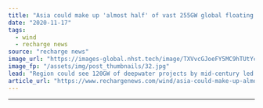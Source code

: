 ```yaml
---
title: "Asia could make up 'almost half' of vast 255GW global floating wind fleet by 2050"
date: "2020-11-17"
tags: 
  - wind
  - recharge news
source: "recharge news"
image_url: "https://images-global.nhst.tech/image/TXVvcGJoeFY5MC9hTUtYcGdJSnVLcTJZTEdLTTV5WXIvMkJQb3c3WXlnST0=/nhst/binary/c40119529b9e83fd3efcf9096f223c4f"
image_fp: "/assets/img/post_thumbnails/32.jpg"
lead: "Region could see 120GW of deepwater projects by mid-century led by growth off China, Japan, South Korea and Taiwan, DNV GL chief tells Recharge digital roundtable"
article_url: "https://www.rechargenews.com/wind/asia-could-make-up-almost-half-of-vast-255gw-global-floating-wind-fleet-by-2050/2-1-914224"
---
```


---
